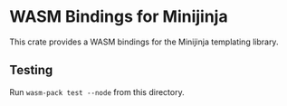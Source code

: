 # WASM Bindings for Minijinja

This crate provides a WASM bindings for the Minijinja templating library.

## Testing

Run `wasm-pack test --node` from this directory.
